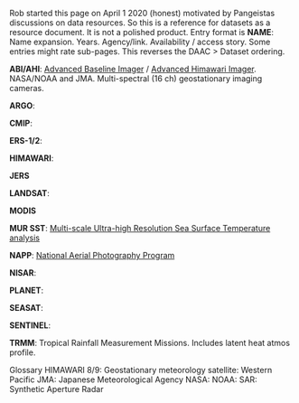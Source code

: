Rob started this page on April 1 2020 (honest) motivated by Pangeistas discussions on data resources. 
So this is a reference for datasets as a resource document. It is not a polished product. Entry format is 
**NAME**: Name expansion. Years. Agency/link. Availability / access story.
Some entries might rate sub-pages. This reverses the DAAC > Dataset ordering.


**ABI/AHI**: 
[Advanced Baseline Imager](https://en.wikipedia.org/wiki/GOES-16#Advanced_Baseline_Imager)
/ 
[Advanced Himawari Imager](https://en.wikipedia.org/wiki/Himawari_8).
NASA/NOAA and JMA. Multi-spectral (16 ch) geostationary imaging cameras. 

**ARGO**: 

**CMIP**:

**ERS-1/2**: 

**HIMAWARI**: 

**JERS**

**LANDSAT**: 

**MODIS**

**MUR SST**: 
[Multi-scale Ultra-high Resolution Sea Surface Temperature analysis](https://podaac.jpl.nasa.gov/Multi-scale_Ultra-high_Resolution_MUR-SST)

**NAPP**: 
[National Aerial Photography Program](https://www.usgs.gov/centers/eros/science/usgs-eros-archive-aerial-photography-national-aerial-photography-program-napp)

**NISAR**: 

**PLANET**:

**SEASAT**:

**SENTINEL**:

**TRMM**: Tropical Rainfall Measurement Missions. Includes latent heat atmos profile.

Glossary
HIMAWARI 8/9: Geostationary meteorology satellite: Western Pacific
JMA: Japanese Meteorological Agency
NASA:
NOAA:
SAR: Synthetic Aperture Radar
